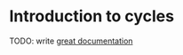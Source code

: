 # Introduction to cycles

TODO: write [great documentation](http://jacobian.org/writing/what-to-write/)
